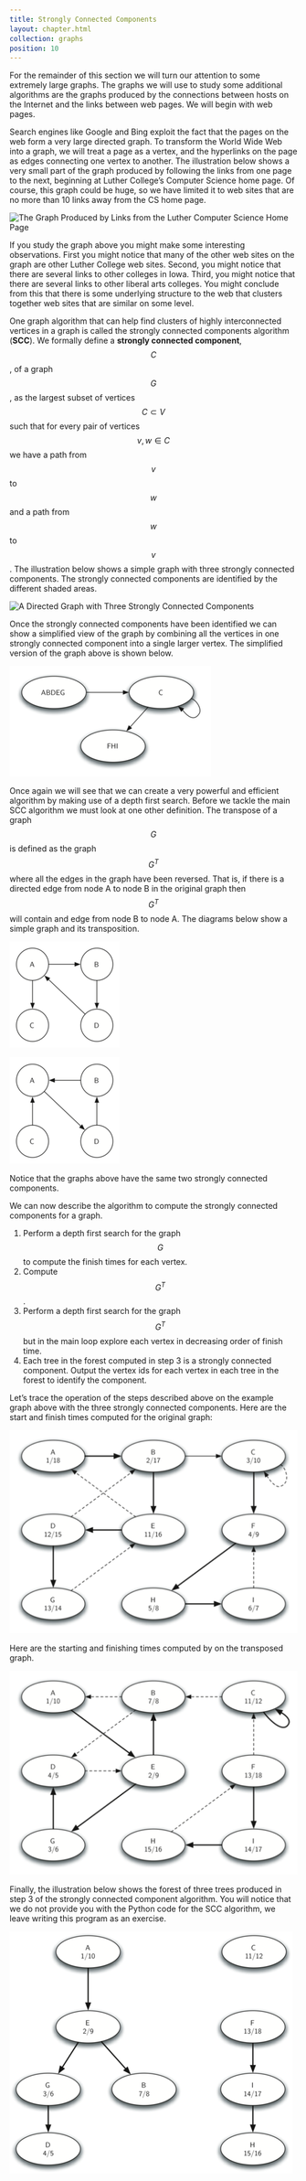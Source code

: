 ```yaml
---
title: Strongly Connected Components
layout: chapter.html
collection: graphs
position: 10
---
```


For the remainder of this section we will turn our attention to some
extremely large graphs. The graphs we will use to study some additional
algorithms are the graphs produced by the connections between hosts on
the Internet and the links between web pages. We will begin with web
pages.

Search engines like Google and Bing exploit the fact that the pages on
the web form a very large directed graph. To transform the World Wide
Web into a graph, we will treat a page as a vertex, and the hyperlinks
on the page as edges connecting one vertex to another. The illustration
below shows a very small part of the graph produced by following the
links from one page to the next, beginning at Luther College’s Computer
Science home page. Of course, this graph could be huge, so we have
limited it to web sites that are no more than 10 links away from the CS
home page.

![The Graph Produced by Links from the Luther Computer
Science Home Page](figures/cshome.png)

If you study the graph above you might make some interesting
observations. First you might notice that many of the other web sites on
the graph are other Luther College web sites. Second, you might notice
that there are several links to other colleges in Iowa. Third, you might
notice that there are several links to other liberal arts colleges. You
might conclude from this that there is some underlying structure to the
web that clusters together web sites that are similar on some level.

One graph algorithm that can help find clusters of highly interconnected
vertices in a graph is called the strongly connected components
algorithm (**SCC**). We formally define a **strongly connected
component**, $$C$$, of a graph $$G$$, as the largest subset of vertices
$$C \subset V$$ such that for every pair of vertices $$v, w \in C$$ we have
a path from $$v$$ to $$w$$ and a path from $$w$$ to $$v$$.
The illustration below shows a simple graph with three strongly
connected components. The strongly connected components are identified
by the different shaded areas.

![A Directed Graph with Three Strongly Connected
Components](figures/scc1.png)

Once the strongly connected components have been identified we can show
a simplified view of the graph by combining all the vertices in one
strongly connected component into a single larger vertex. The simplified
version of the graph above is shown below.

![The Reduced Graph](figures/scc2.png)

Once again we will see that we can create a very powerful and efficient
algorithm by making use of a depth first search. Before we tackle the
main SCC algorithm we must look at one other definition. The transpose
of a graph $$G$$ is defined as the graph $$G^T$$ where all the edges in
the graph have been reversed. That is, if there is a directed edge from
node A to node B in the original graph then $$G^T$$ will contain and
edge from node B to node A. The diagrams below show a simple graph and
its transposition.

![A Graph G](figures/transpose1.png)

![The Transpose of G](figures/transpose2.png)

Notice that the graphs above have the same two strongly connected
components.

We can now describe the algorithm to compute the strongly connected
components for a graph.

1.  Perform a depth first search for the graph $$G$$ to compute the
    finish times for each vertex.
2.  Compute $$G^T$$.
3.  Perform a depth first search for the graph $$G^T$$ but in the main
    loop explore each vertex in decreasing order of finish time.
4.  Each tree in the forest computed in step 3 is a strongly
    connected component. Output the vertex ids for each vertex in each
    tree in the forest to identify the component.

Let’s trace the operation of the steps described above on the example
graph above with the three strongly connected components. Here are the
start and finish times computed for the original graph:

![Finishing times for the original graph G](figures/scc1a.png)

Here are the starting and finishing times computed by on the transposed graph.

![Finishing times for the transpose of G](figures/scc1b.png)

Finally, the illustration below shows the forest of three
trees produced in step 3 of the strongly connected component algorithm.
You will notice that we do not provide you with the Python code for the
SCC algorithm, we leave writing this program as an exercise.

![Strongly Connected Components](figures/sccforest.png)
